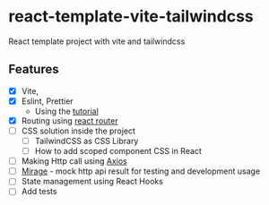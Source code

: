 # react-template-vite-tailwindcss
React template project with vite and tailwindcss

## Features
- [x] Vite,
- [x] Eslint, Prettier
  - Using the [tutorial](https://javascript.plainenglish.io/setting-eslint-and-prettier-on-a-react-typescript-project-2021-22993565edf9)
- [x] Routing using [react router](https://reactrouter.com/)
- [ ] CSS solution inside the project
  - [ ] TailwindCSS as CSS Library
  - [ ] How to add scoped component CSS in React
- [ ] Making Http call using [Axios](https://github.com/axios/axios)
- [ ] [Mirage](https://miragejs.com/) - mock http api result for testing and development usage
- [ ] State management using React Hooks
- [ ] Add tests